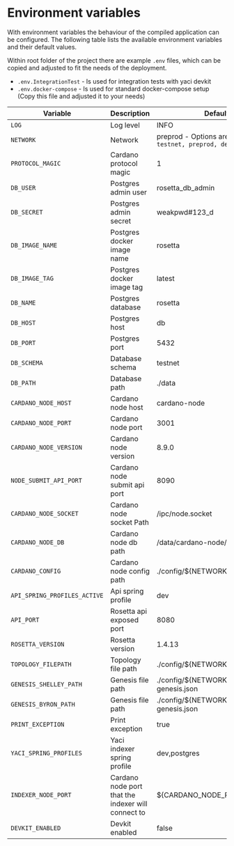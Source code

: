 # Environment variables
With environment variables the behaviour of the compiled application can be configured. The following table lists the available environment variables and their default values.

Within root folder of the project there are example `.env` files, which can be copied and adjusted to fit the needs of the deployment.
- `.env.IntegrationTest` - Is used for integration tests with yaci devkit
- `.env.docker-compose` - Is used for standard docker-compose setup (Copy this file and adjusted it to your needs)

| Variable                             | Description                                        | Default                                                   | 
|--------------------------------------|----------------------------------------------------|-----------------------------------------------------------|
| `LOG`                                | Log level                                          | INFO                                                      |
| `NETWORK`                            | Network                                            | preprod - Options are `mainnet, testnet, preprod, devkit` |
| `PROTOCOL_MAGIC`                     | Cardano protocol magic                             | 1                                                         |
| `DB_USER`                            | Postgres admin user                                | rosetta_db_admin                                          | 
| `DB_SECRET`                          | Postgres admin secret                              | weakpwd#123_d                                             |
| `DB_IMAGE_NAME`                      | Postgres docker image name                         | rosetta                                                   |
| `DB_IMAGE_TAG`                       | Postgres docker image tag                          | latest                                                    |
| `DB_NAME`                            | Postgres database                                  | rosetta                                                   |
| `DB_HOST`                            | Postgres host                                      | db                                                        |
| `DB_PORT`                            | Postgres port                                      | 5432                                                      |
| `DB_SCHEMA`                          | Database schema                                    | testnet                                                   |
| `DB_PATH`                            | Database path                                      | ./data                                                    |
| `CARDANO_NODE_HOST`                  | Cardano node host                                  | cardano-node                                              |
| `CARDANO_NODE_PORT`                  | Cardano node port                                  | 3001                                                      |
| `CARDANO_NODE_VERSION`               | Cardano node version                               | 8.9.0                                                     |
| `NODE_SUBMIT_API_PORT`               | Cardano node submit api port                       | 8090                                                      |
| `CARDANO_NODE_SOCKET`                | Cardano node socket Path                           | /ipc/node.socket                                          |
| `CARDANO_NODE_DB`                    | Cardano node db path                               | /data/cardano-node/db                                     |
| `CARDANO_CONFIG`                     | Cardano node config path                           | ./config/${NETWORK}/config                                |
| `API_SPRING_PROFILES_ACTIVE`         | Api spring profile                                 | dev                                                       |
| `API_PORT`                           | Rosetta api exposed port                           | 8080                                                      |
| `ROSETTA_VERSION`                    | Rosetta version                                    | 1.4.13                                                    |
| `TOPOLOGY_FILEPATH`                  | Topology file path                                 | ./config/${NETWORK}/topology.json                         |
| `GENESIS_SHELLEY_PATH`               | Genesis file path                                  | ./config/${NETWORK}/shelley-genesis.json                  |
| `GENESIS_BYRON_PATH`                 | Genesis file path                                  | ./config/${NETWORK}/byron-genesis.json                    |
| `PRINT_EXCEPTION`                    | Print exception                                    | true                                                      |
| `YACI_SPRING_PROFILES`               | Yaci indexer spring profile                        | dev,postgres                                              |
| `INDEXER_NODE_PORT`                  | Cardano node port that the indexer will connect to | ${CARDANO_NODE_PORT}                                      |
| `DEVKIT_ENABLED`                     | Devkit enabled                                     | false                                                     |
